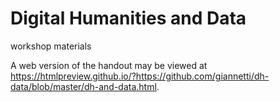 # Digital Humanities and Data

workshop materials

A web version of the handout may be viewed at <https://htmlpreview.github.io/?https://github.com/giannetti/dh-data/blob/master/dh-and-data.html>.

